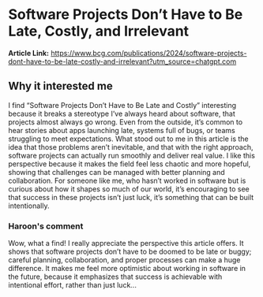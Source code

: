 # Software Projects Don’t Have to Be Late, Costly, and Irrelevant

**Article Link:** https://www.bcg.com/publications/2024/software-projects-dont-have-to-be-late-costly-and-irrelevant?utm_source=chatgpt.com

## Why it interested me
I find “Software Projects Don’t Have to Be Late and Costly” interesting because it breaks a stereotype I’ve always heard about software, that projects almost always go wrong. Even from the outside, it’s common to hear stories about apps launching late, systems full of bugs, or teams struggling to meet expectations. What stood out to me in this article is the idea that those problems aren’t inevitable, and that with the right approach, software projects can actually run smoothly and deliver real value. I like this perspective because it makes the field feel less chaotic and more hopeful, showing that challenges can be managed with better planning and collaboration. For someone like me, who hasn’t worked in software but is curious about how it shapes so much of our world, it’s encouraging to see that success in these projects isn’t just luck, it’s something that can be built intentionally.

### Haroon's comment
Wow, what a find! I really appreciate the perspective this article offers. It shows that software projects don’t have to be doomed to be late or buggy; careful planning, collaboration, and proper processes can make a huge difference. It makes me feel more optimistic about working in software in the future, because it emphasizes that success is achievable with intentional effort, rather than just luck...